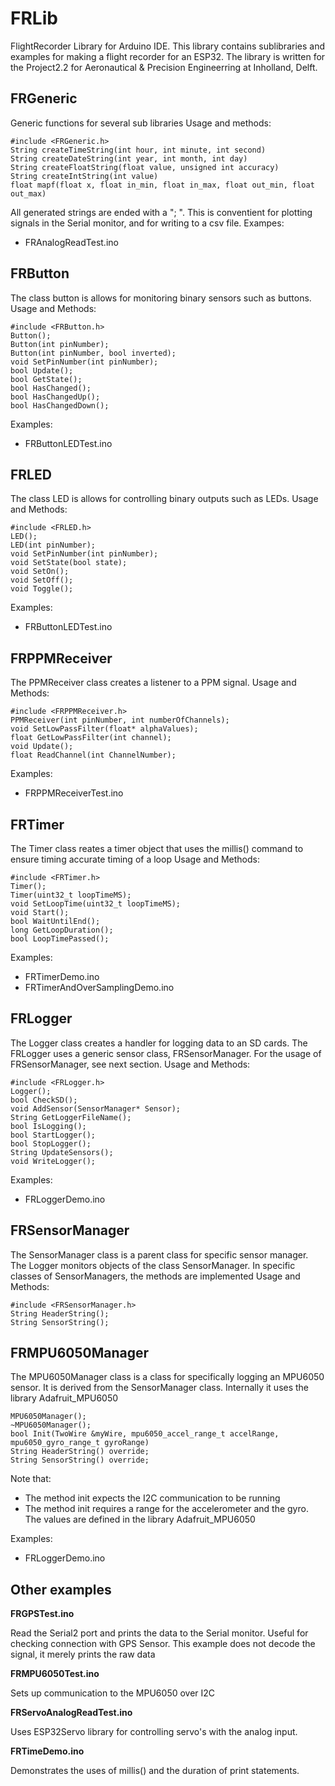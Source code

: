 # FRLib
FlightRecorder Library for Arduino IDE. This library contains sublibraries and examples for making a flight recorder for an ESP32.
The library is written for the Project2.2 for Aeronautical & Precision Engineerring at Inholland, Delft.

## FRGeneric
Generic functions for several sub libraries
Usage and methods:

	#include <FRGeneric.h>
	String createTimeString(int hour, int minute, int second)
	String createDateString(int year, int month, int day)
	String createFloatString(float value, unsigned int accuracy)
	String createIntString(int value)
	float mapf(float x, float in_min, float in_max, float out_min, float out_max) 

All generated strings are ended with a "; ". This is conventient for plotting signals in the Serial monitor, and for writing to a csv file.
Exampes:
- FRAnalogReadTest.ino


## FRButton

The class button is allows for monitoring binary sensors such as buttons. 
Usage and Methods:

    #include <FRButton.h>
    Button();
    Button(int pinNumber);
    Button(int pinNumber, bool inverted);
    void SetPinNumber(int pinNumber);
    bool Update();
    bool GetState();
    bool HasChanged();
    bool HasChangedUp();
    bool HasChangedDown();
Examples:
- FRButtonLEDTest.ino

## FRLED
The class LED is allows for controlling binary outputs such as LEDs. 
Usage and Methods:

	#include <FRLED.h>
	LED();
	LED(int pinNumber);	
	void SetPinNumber(int pinNumber);
	void SetState(bool state);
	void SetOn();
	void SetOff();
	void Toggle();
	
Examples:
- FRButtonLEDTest.ino

## FRPPMReceiver
The PPMReceiver class creates a listener to a PPM signal.
Usage and Methods:

    #include <FRPPMReceiver.h>
	PPMReceiver(int pinNumber, int numberOfChannels);
    void SetLowPassFilter(float* alphaValues);
    float GetLowPassFilter(int channel);
    void Update();
    float ReadChannel(int ChannelNumber);

Examples:
- FRPPMReceiverTest.ino

## FRTimer
The Timer class reates a timer object that uses the millis() command to ensure timing accurate timing of a loop
Usage and Methods:
	
	#include <FRTimer.h> 
	Timer();
	Timer(uint32_t loopTimeMS);
	void SetLoopTime(uint32_t loopTimeMS);
	void Start();
	bool WaitUntilEnd();
	long GetLoopDuration();
	bool LoopTimePassed();
  
Examples:
- FRTimerDemo.ino
- FRTimerAndOverSamplingDemo.ino

## FRLogger
The Logger class creates a handler for logging data to an SD cards. The FRLogger uses a generic sensor class, FRSensorManager. For the usage of FRSensorManager, see next section.
Usage and Methods:

	#include <FRLogger.h>
	Logger();
	bool CheckSD();
	void AddSensor(SensorManager* Sensor);
	String GetLoggerFileName();
	bool IsLogging();
	bool StartLogger();
	bool StopLogger();
	String UpdateSensors();
	void WriteLogger();	

Examples:
- FRLoggerDemo.ino

## FRSensorManager
The SensorManager class is a parent class for specific sensor manager. The Logger monitors objects of the class SensorManager. In specific classes of SensorManagers, the methods are implemented
Usage and Methods:
	
	#include <FRSensorManager.h>
	String HeaderString();
	String SensorString();


## FRMPU6050Manager
The MPU6050Manager class is a class for specifically logging an MPU6050 sensor. It is derived from the SensorManager class. Internally it uses the library Adafruit_MPU6050

	MPU6050Manager();
	~MPU6050Manager();
	bool Init(TwoWire &myWire, mpu6050_accel_range_t accelRange, mpu6050_gyro_range_t gyroRange)
	String HeaderString() override;
	String SensorString() override;

Note that:
- The method init expects the I2C communication to be running
- The method init requires a range for the accelerometer and the gyro. The values are defined in the library Adafruit_MPU6050

Examples:
- FRLoggerDemo.ino

## Other examples
**FRGPSTest.ino**

Read the Serial2 port and prints the data to the Serial monitor. Useful for checking connection with GPS Sensor. This example does not decode the signal, it merely prints the raw data

**FRMPU6050Test.ino**

Sets up communication to the MPU6050 over I2C

**FRServoAnalogReadTest.ino**

Uses ESP32Servo library for controlling servo's with the analog input.

**FRTimeDemo.ino**

Demonstrates the uses of millis() and the duration of print statements.
